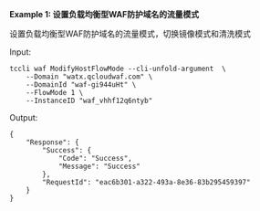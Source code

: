 **Example 1: 设置负载均衡型WAF防护域名的流量模式**

设置负载均衡型WAF防护域名的流量模式，切换镜像模式和清洗模式

Input: 

```
tccli waf ModifyHostFlowMode --cli-unfold-argument  \
    --Domain "watx.qcloudwaf.com" \
    --DomainId "waf-gi944uHt" \
    --FlowMode 1 \
    --InstanceID "waf_vhhf12q6ntyb"
```

Output: 
```
{
    "Response": {
        "Success": {
            "Code": "Success",
            "Message": "Success"
        },
        "RequestId": "eac6b301-a322-493a-8e36-83b295459397"
    }
}
```


